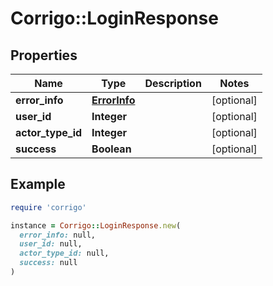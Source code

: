 # Corrigo::LoginResponse

## Properties

| Name | Type | Description | Notes |
| ---- | ---- | ----------- | ----- |
| **error_info** | [**ErrorInfo**](ErrorInfo.md) |  | [optional] |
| **user_id** | **Integer** |  | [optional] |
| **actor_type_id** | **Integer** |  | [optional] |
| **success** | **Boolean** |  | [optional] |

## Example

```ruby
require 'corrigo'

instance = Corrigo::LoginResponse.new(
  error_info: null,
  user_id: null,
  actor_type_id: null,
  success: null
)
```


